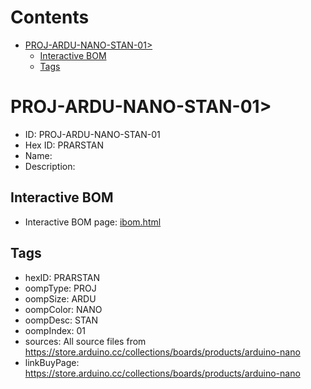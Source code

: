 



Contents
========

* [PROJ-ARDU-NANO-STAN-01>](#proj-ardu-nano-stan-01)
	* [Interactive BOM](#interactive-bom)
	* [Tags](#tags)

# PROJ-ARDU-NANO-STAN-01>

- ID: PROJ-ARDU-NANO-STAN-01
- Hex ID: PRARSTAN
- Name: 
- Description: 

## Interactive BOM

- Interactive BOM page: [ibom.html](kicad/bom/ibom.html)

## Tags

- hexID: PRARSTAN
- oompType: PROJ
- oompSize: ARDU
- oompColor: NANO
- oompDesc: STAN
- oompIndex: 01
- sources: All source files from https://store.arduino.cc/collections/boards/products/arduino-nano
- linkBuyPage: https://store.arduino.cc/collections/boards/products/arduino-nano
